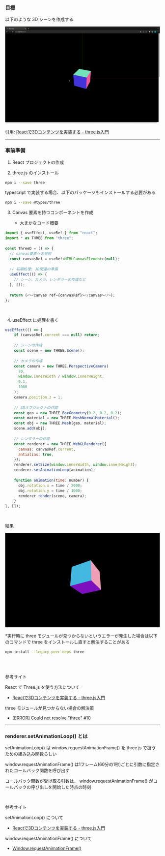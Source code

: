 ### 目標

以下のような 3D シーンを作成する

<img src="./img/Three-React_1.gif" />

引用: [Reactで3Dコンテンツを実装する - three.js入門](https://qiita.com/sho-19202325/items/027e4c8899053d39be5f)

---

### 事前準備

1. React プロジェクトの作成

2. three.js のインストール

```bash
npm i --save three
```

typescript で実装する場合、以下のパッケージもインストールする必要がある

```bash
npm i --save @types/three
```

3. Canvas 要素を持つコンポーネントを作成

    - 大まかなコード概要

```js
import { useEffect, useRef } from "react";
import * as THREE from "three";

const ThreeD = () => {
  // canvas要素への参照
  const canvasRef = useRef<HTMLCanvasElement>(null);

  // 初期処理: 3D関連の準備
  useEffect(() => {
    // シーン、カメラ、レンダラーの作成など
  }, []);

  return (<><canvas ref={canvasRef}></canvas></>);
};
```

<br>

4. useEffect に処理を書く

```js
useEffect(() => {
    if (canvasRef.current === null) return;

    // シーンの作成
    const scene = new THREE.Scene();

    // カメラの作成
    const camera = new THREE.PerspectiveCamera(
      70,
      window.innerWidth / window.innerHeight,
      0.1,
      1000
    );
    camera.position.z = 1;

    // 3Dオブジェクトの作成
    const geo = new THREE.BoxGeometry(0.2, 0.2, 0.2);
    const material = new THREE.MeshNormalMaterial();
    const obj = new THREE.Mesh(geo, material);
    scene.add(obj);

    // レンダラーの作成
    const renderer = new THREE.WebGLRenderer({
      canvas: canvasRef.current,
      antialias: true,
    });
    renderer.setSize(window.innerWidth, window.innerHeight);
    renderer.setAnimationLoop(animation);

    function animation(time: number) {
      obj.rotation.x = time / 2000;
      obj.rotation.y = time / 1000;
      renderer.render(scene, camera);
    }
}, []);
```

<br>

結果

<img src="./img/Three-React_2.gif" />

<br>

*実行時に three モジュールが見つからないというエラーが発生した場合は以下のコマンドで three をインストールし直すと解決することがある

```bash
npm install --legacy-peer-deps three
```

<br>
<br>

参考サイト

React で Three.js を使う方法について
- [Reactで3Dコンテンツを実装する - three.js入門](https://qiita.com/sho-19202325/items/027e4c8899053d39be5f)

three モジュールが見つからない場合の解決策
- [[ERROR] Could not resolve "three" #10](https://github.com/adrianhajdin/project_3D_developer_portfolio/issues/10)

---

### renderer.setAnimationLoop() とは

setAnimationLoop() は window.requestAnimationFrame() を three.js で扱うための組み込み関数らしい

window.requestAnimationFrame() は1フレーム(60分の1秒)ごとに引数に指定されたコールバック関数を呼び出す

コールバック関数が受け取る引数は、 window.requestAnimationFrame() がコールバックの呼び出しを開始した時点の時刻

<br>

参考サイト

setAnimationLoop() について
- [Reactで3Dコンテンツを実装する - three.js入門](https://qiita.com/sho-19202325/items/027e4c8899053d39be5f)

window.requestAnimationFrame() について
- [Window.requestAnimationFrame()](https://developer.mozilla.org/ja/docs/Web/API/Window/requestAnimationFrame#)